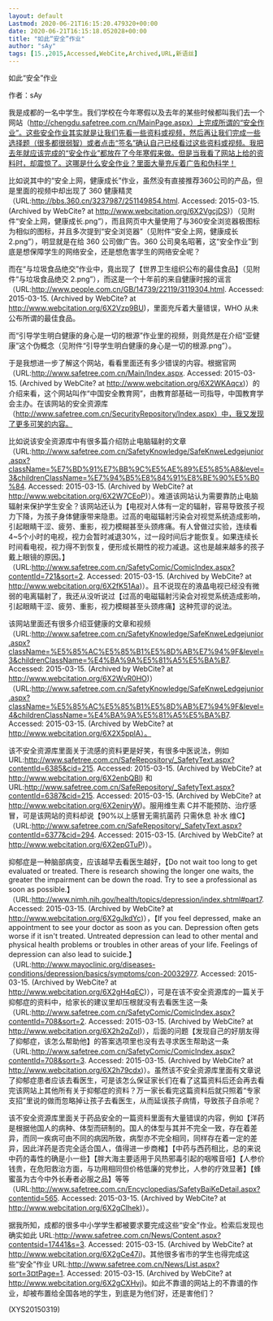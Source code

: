 ```yaml
---
layout: default
Lastmod: 2020-06-21T16:15:20.479320+00:00
date: 2020-06-21T16:15:18.052028+00:00
title: "如此“安全”作业"
author: "sAy"
tags: [15.,2015,Accessed,WebCite,Archived,URL,新语丝]
---
```


如此“安全”作业

作者：sAy

我是成都的一名中学生。我们学校在今年寒假以及去年的某些时候都叫我们去一个网站（http://chengdu.safetree.com.cn/MainPage.aspx）上完成所谓的“安全作业”。这些安全作业其实就是让我们先看一些资料或视频，然后再让我们完成一些选择题（很多都很弱智）或者点击“签名”确认自己已经看过这些资料或视频。我把去年就应该完成的“安全作业”都放在了今年寒假来做。但是当我看了网站上给的资料时，却震惊了。这哪是什么安全作业？里面大量充斥着广告和伪科学！

比如说其中的“安全上网，健康成长”作业，虽然没有直接推荐360公司的产品，但是里面的视频中却出现了 360 健康精灵（URL:http://bbs.360.cn/3237987/251149854.html. Accessed: 2015-03-15. (Archived by WebCite? at http://www.webcitation.org/6X2VgcjDS)）（见附件“安全上网，健康成长.png”），而且网页中大量使用了与360安全浏览器极图标为相似的图标，并且多次提到“安全浏览器”（见附件“安全上网，健康成长 2.png”），明显就是在给 360 公司做广告。360 公司臭名昭著，这“安全作业”到底是想保障学生的网络安全，还是想危害学生的网络安全呢？

而在“与垃圾食品绝交”作业中，竟出现了【世界卫生组织公布的最佳食品】（见附件“与垃圾食品绝交 2.png”），而这是一个十年前的来自健康时报的谣言（URL:http://www.people.com.cn/GB/14739/22119/3119304.html. Accessed: 2015-03-15. (Archived by WebCite? at http://www.webcitation.org/6X2Vzp9BU)，里面充斥着大量错误，WHO 从未公布所谓的最佳食品。

而“引导学生明白健康的身心是一切的根源”作业里的视频，则竟然是在介绍“亚健康”这个伪概念（见附件“引导学生明白健康的身心是一切的根源.png”）。

于是我想进一步了解这个网站，看看里面还有多少错误的内容。根据官网（URL:http://www.safetree.com.cn/Main/Index.aspx. Accessed: 2015-03-15. (Archived by WebCite? at http://www.webcitation.org/6X2WKAqcx)）的介绍来看，这个网站叫作“中国安全教育网”，由教育部基础一司指导，中国教育学会主办。在该网站的安全资源库（http://www.safetree.com.cn/SecurityRepository/Index.aspx）中，我又发现了更多可笑的内容。

比如说该安全资源库中有很多篇介绍防止电脑辐射的文章（URL:http://www.safetree.com.cn/SafetyKnowledge/SafeKnweLedgejunior.aspx?className=%E7%BD%91%E7%BB%9C%E5%AE%89%E5%85%A8&level=3&childrenClassName=%E7%94%B5%E8%84%91%E8%BE%90%E5%B0%84. Accessed: 2015-03-15. (Archived by WebCite? at http://www.webcitation.org/6X2W7CEoP)）。难道该网站认为需要靠防止电脑辐射来保护学生安全？该网站还认为【电视对人体有一定的辐射，容易导致孩子视力下降，为孩子身体健康带来隐患。过高的电磁辐射污染会对视觉系统造成影响，引起眼睛干涩、疲劳、重影，视力模糊甚至头颈疼痛。有人曾做过实验，连续看4~5个小时的电视，视力会暂时减退30%，过一段时间后才能恢复。如果连续长时间看电视，视力得不到恢复，便形成长期性的视力减退。这也是越来越多的孩子戴上眼镜的原因。】（URL:http://www.safetree.com.cn/SafetyComic/ComicIndex.aspx?contentId=721&sort=2. Accessed: 2015-03-15. (Archived by WebCite? at http://www.webcitation.org/6X2fK51Aa)）。且不说现在的液晶电视已经没有微弱的电离辐射了，我还从没听说过【过高的电磁辐射污染会对视觉系统造成影响，引起眼睛干涩、疲劳、重影，视力模糊甚至头颈疼痛】这种荒谬的说法。

该网站里面还有很多介绍亚健康的文章和视频（URL:http://www.safetree.com.cn/SafetyKnowledge/SafeKnweLedgejunior.aspx?className=%E5%85%AC%E5%85%B1%E5%8D%AB%E7%94%9F&level=3&childrenClassName=%E4%BA%9A%E5%81%A5%E5%BA%B7. Accessed: 2015-03-15. (Archived by WebCite? at http://www.webcitation.org/6X2WvR0HO)）（URL:http://www.safetree.com.cn/SafetyKnowledge/SafeKnweLedgejunior.aspx?className=%E5%85%AC%E5%85%B1%E5%8D%AB%E7%94%9F&level=4&childrenClassName=%E4%BA%9A%E5%81%A5%E5%BA%B7. Accessed: 2015-03-15. (Archived by WebCite? at http://www.webcitation.org/6X2X5pplA）。

该不安全资源库里面关于流感的资料更是好笑，有很多中医说法，例如 URL:http://www.safetree.com.cn/SafeRepository/_SafetyText.aspx?contentId=6385&cid=215. Accessed: 2015-03-15. (Archived by WebCite? at http://www.webcitation.org/6X2enbQBl) 和 URL:http://www.safetree.com.cn/SafeRepository/_SafetyText.aspx?contentId=6387&cid=215. Accessed: 2015-03-15. (Archived by WebCite? at http://www.webcitation.org/6X2eniryW)。服用维生素 C并不能预防、治疗感冒，可是该网站的资料却说【90%以上感冒无需抗菌药 只需休息 补水 维C】（URL:http://www.safetree.com.cn/SafeRepository/_SafetyText.aspx?contentId=6377&cid=294. Accessed: 2015-03-15. (Archived by WebCite? at http://www.webcitation.org/6X2epGTuP)）。

抑郁症是一种脑部病变，应该越早去看医生越好，【Do not wait too long to get evaluated or treated. There is research showing the longer one waits, the greater the impairment can be down the road. Try to see a professional as soon as possible.】（URL:http://www.nimh.nih.gov/health/topics/depression/index.shtml#part7. Accessed: 2015-03-15. (Archived by WebCite? at http://www.webcitation.org/6X2gJkdYc)），【If you feel depressed, make an appointment to see your doctor as soon as you can. Depression often gets worse if it isn't treated. Untreated depression can lead to other mental and physical health problems or troubles in other areas of your life. Feelings of depression can also lead to suicide.】（URL:http://www.mayoclinic.org/diseases-conditions/depression/basics/symptoms/con-20032977. Accessed: 2015-03-15. (Archived by WebCite? at http://www.webcitation.org/6X2gH4qEC)），可是在该不安全资源库的一篇关于抑郁症的资料中，给家长的建议里却压根就没有去看医生这一条（URL:http://www.safetree.com.cn/SafetyComic/ComicIndex.aspx?contentId=708&sort=2. Accessed: 2015-03-15. (Archived by WebCite? at http://www.webcitation.org/6X2h2qZoI)），后面的问题【发现自己的好朋友得了抑郁症，该怎么帮助他】的答案选项里也没有去寻求医生帮助这一条（URL:http://www.safetree.com.cn/SafetyComic/ComicIndex.aspx?contentId=708&sort=3. Accessed: 2015-03-15. (Archived by WebCite? at http://www.webcitation.org/6X2h79cdx)）。虽然该不安全资源库里面有文章说了抑郁症患者应该去看医生，可是该怎么保证家长们在看了这篇资料后还会再去看完该网站上其他所有关于抑郁症的资料？万一家长看完这篇资料后就只照着“专家支招”里说的做而忽略掉让孩子去看医生，从而延误孩子病情，导致孩子自杀呢？

该不安全资源库里面关于药品安全的一篇资料里面有大量错误的内容，例如【洋药是根据他国人的病种、体型而研制的。国人的体型与其并不完全一致，存在着差异，而同一疾病可由不同的病因所致，病型亦不完全相同，同样存在着一定的差异，因此洋药是否完全适合国人，值得进一步商榷】【中药与西药相比，总的来说中药的毒性的确是小一些】【胖大海主要适用于风热邪毒引起的咽喉音哑】【人参价钱贵，在危阳救治方面，与功用相同但价格低廉的党参比，人参的疗效显著】【蜂蜜虽为古今中外长寿者必服之品】等等（URL:http://www.safetree.com.cn/Encyclopedias/SafetyBaiKeDetail.aspx?contentid=565. Accessed: 2015-03-15. (Archived by WebCite? at http://www.webcitation.org/6X2gCIhek)）。

据我所知，成都的很多中小学学生都被要求要完成这些“安全”作业。检索后发现也确实如此 URL:http://www.safetree.com.cn/News/Content.aspx?contentsid=17441&s=3. Accessed: 2015-03-15. (Archived by WebCite? at http://www.webcitation.org/6X2gCe47i)。其他很多省市的学生也得完成这些“安全”作业 URL:http://www.safetree.com.cn/News/List.aspx?sort=3¤tPage=1. Accessed: 2015-03-15. (Archived by WebCite? at http://www.webcitation.org/6X2gCXHvj)。如此不靠谱的网站上的不靠谱的作业，却被布置给全国各地的学生，到底是为他们好，还是害他们？

(XYS20150319)

